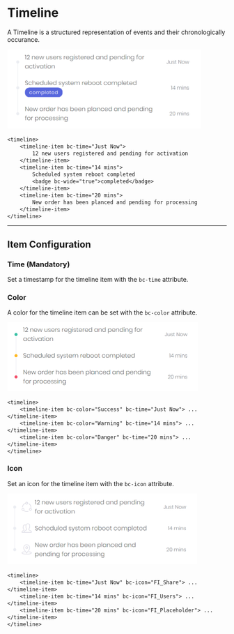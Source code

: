 # Timeline

A Timeline is a structured representation of events and their chronologically occurance.

<img src="img/timeline_01.png" width="445" alt="Mecons Timeline" />

```markup
<timeline>
    <timeline-item bc-time="Just Now">
        12 new users registered and pending for activation
    </timeline-item>
    <timeline-item bc-time="14 mins">
        Scheduled system reboot completed
        <badge bc-wide="true">completed</badge>
    </timeline-item>
    <timeline-item bc-time="20 mins">
        New order has been planced and pending for processing
    </timeline-item>
</timeline>
```

---

## Item Configuration

### Time (Mandatory)

Set a timestamp for the timeline item with the `bc-time` attribute.

### Color

A color for the timeline item can be set with the `bc-color` attribute.

<img src="img/timeline_02.png" width="438" alt="Timeline Item Color" />

```markup
<timeline>
    <timeline-item bc-color="Success" bc-time="Just Now"> ... </timeline-item>
    <timeline-item bc-color="Warning" bc-time="14 mins"> ... </timeline-item>
    <timeline-item bc-color="Danger" bc-time="20 mins"> ... </timeline-item>
</timeline>
```

### Icon

Set an icon for the timeline item with the `bc-icon` attribute.

<img src="img/timeline_03.png" width="436" alt="Timeline Item Icon" />

```markup
<timeline>
    <timeline-item bc-time="Just Now" bc-icon="FI_Share"> ... </timeline-item>
    <timeline-item bc-time="14 mins" bc-icon="FI_Users"> ... </timeline-item>
    <timeline-item bc-time="20 mins" bc-icon="FI_Placeholder"> ... </timeline-item>
</timeline>
```